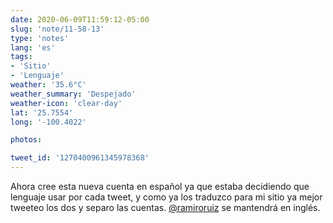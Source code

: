 ```yaml
---
date: 2020-06-09T11:59:12-05:00
slug: 'note/11-58-13'
type: 'notes'
lang: 'es'
tags:
- 'Sitio'
- 'Lenguaje'
weather: '35.6°C'
weather_summary: 'Despejado'
weather-icon: 'clear-day'
lat: '25.7554'
long: '-100.4022'

photos:

tweet_id: '1270400961345978368'
---
```

Ahora cree esta nueva cuenta en español ya que estaba decidiendo que lenguaje usar por cada tweet, y como ya los traduzco para mi sitio ya mejor tweeteo los dos y separo las cuentas. [@ramiroruiz](https://twitter.com/@ramiroruiz) se mantendrá en inglés.    